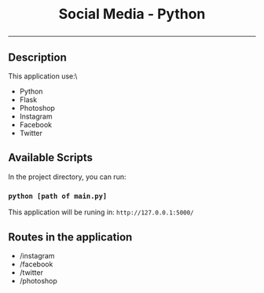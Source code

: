 <h1 align="center">
<img src="https://www.pngall.com/wp-content/uploads/5/Python-PNG-File.png" alt="" />
  
Social Media - Python
</h1>

<hr>

## Description

This application use:\
- Python
- Flask
- Photoshop
- Instagram
- Facebook
- Twitter

## Available Scripts

In the project directory, you can run:

### `python [path of main.py]`

This application will be runing in: `http://127.0.0.1:5000/`

## Routes in the application
- /instagram
- /facebook
- /twitter
- /photoshop
